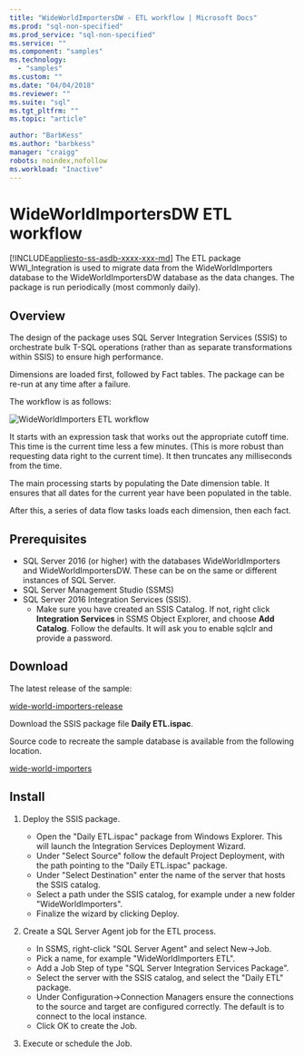 ```yaml
---
title: "WideWorldImportersDW - ETL workflow | Microsoft Docs"
ms.prod: "sql-non-specified"
ms.prod_service: "sql-non-specified"
ms.service: ""
ms.component: "samples"
ms.technology:
  - "samples"
ms.custom: ""
ms.date: "04/04/2018"
ms.reviewer: ""
ms.suite: "sql"
ms.tgt_pltfrm: ""
ms.topic: "article"

author: "BarbKess"
ms.author: "barbkess"
manager: "craigg"
robots: noindex,nofollow
ms.workload: "Inactive"
---
```

# WideWorldImportersDW ETL workflow
[!INCLUDE[appliesto-ss-asdb-xxxx-xxx-md](../includes/appliesto-ss-asdb-xxxx-xxx-md.md)]
The ETL package WWI_Integration is used to migrate data from the WideWorldImporters database to the WideWorldImportersDW database as the data changes. The package is run periodically (most commonly daily).

## Overview

The design of the package uses SQL Server Integration Services (SSIS) to orchestrate bulk T-SQL operations (rather than as separate transformations within SSIS) to ensure high performance.

Dimensions are loaded first, followed by Fact tables. The package can be re-run at any time after a failure.

The workflow is as follows:

 ![WideWorldImporters ETL workflow](media/wide-world-importers/etl-workflow.png)

It starts with an expression task that works out the appropriate cutoff time. This time is the current time less a few minutes. (This is more robust than requesting data right to the current time). It then truncates any milliseconds from the time.

The main processing starts by populating the Date dimension table. It ensures that all dates for the current year have been populated in the table.

After this, a series of data flow tasks loads each dimension, then each fact.

## Prerequisites

- SQL Server 2016 (or higher) with the databases WideWorldImporters and WideWorldImportersDW. These can be on the same or different instances of SQL Server.
- SQL Server Management Studio (SSMS)
- SQL Server 2016 Integration Services (SSIS).
  - Make sure you have created an SSIS Catalog. If not, right click **Integration Services** in SSMS Object Explorer, and choose **Add Catalog**. Follow the defaults. It will ask you to enable sqlclr and provide a password.


## Download

The latest release of the sample:

[wide-world-importers-release](http://go.microsoft.com/fwlink/?LinkID=800630)

Download the SSIS package file **Daily ETL.ispac**.

Source code to recreate the sample database is available from the following location.

[wide-world-importers](https://github.com/Microsoft/sql-server-samples/tree/master/samples/databases/wide-world-importers/wwi-integration-etl)

## Install

1. Deploy the SSIS package.
   - Open the "Daily ETL.ispac" package from Windows Explorer. This will launch the Integration Services Deployment Wizard.
   - Under "Select Source" follow the default Project Deployment, with the path pointing to the "Daily ETL.ispac" package.
   - Under "Select Destination" enter the name of the server that hosts the SSIS catalog.
   - Select a path under the SSIS catalog, for example under a new folder "WideWorldImporters".
   - Finalize the wizard by clicking Deploy.

2. Create a SQL Server Agent job for the ETL process.
   - In SSMS, right-click "SQL Server Agent" and select New->Job.
   - Pick a name, for example "WideWorldImporters ETL".
   - Add a Job Step of type "SQL Server Integration Services Package".
   - Select the server with the SSIS catalog, and select the "Daily ETL" package.
   - Under Configuration->Connection Managers ensure the connections to the source and target are configured correctly. The default is to connect to the local instance.
   - Click OK to create the Job.

3. Execute or schedule the Job.
